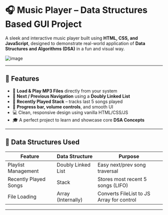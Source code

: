 # 🎧 Music Player – Data Structures Based GUI Project

A sleek and interactive music player built using **HTML, CSS, and JavaScript**, designed to demonstrate real-world application of **Data Structures and Algorithms (DSA)** in a fun and visual way.

![image](https://github.com/user-attachments/assets/d3958afc-d8bc-4f56-ab30-859253aa9652)


---

## 🚀 Features

- 🎵 **Load & Play MP3 Files** directly from your system
- 🧭 **Next / Previous Navigation** using a **Doubly Linked List**
- 📜 **Recently Played Stack** – tracks last 5 songs played
- 🧪 **Progress bar, volume controls**, and smooth UI
- 💻 Clean, responsive design using vanilla HTML/CSS/JS
- 🎓 A perfect project to learn and showcase core **DSA Concepts**

---

## 🧠 Data Structures Used

| Feature                  | Data Structure     | Purpose                                  |
|--------------------------|--------------------|-------------------------------------------|
| Playlist Management      | Doubly Linked List | Easy next/prev song traversal             |
| Recently Played Songs    | Stack              | Stores most recent 5 songs (LIFO)         |
| File Loading             | Array (Internally) | Converts FileList to JS Array for control |

---
